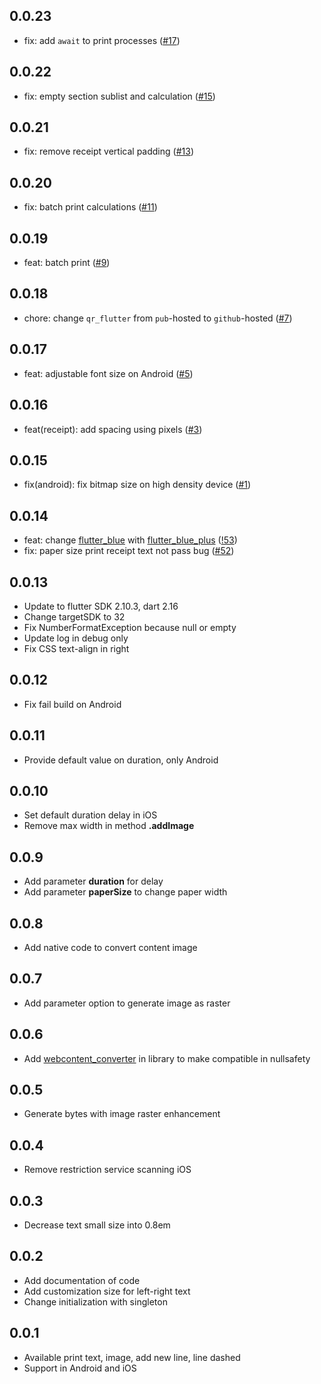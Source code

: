 ## 0.0.23
- fix: add `await` to print processes ([#17](https://github.com/iandis/blue_print_pos/pull/17))

## 0.0.22
- fix: empty section sublist and calculation ([#15](https://github.com/iandis/blue_print_pos/pull/13))

## 0.0.21
- fix: remove receipt vertical padding ([#13](https://github.com/iandis/blue_print_pos/pull/13))

## 0.0.20
- fix: batch print calculations ([#11](https://github.com/iandis/blue_print_pos/pull/11))

## 0.0.19
- feat: batch print ([#9](https://github.com/iandis/blue_print_pos/pull/9))

## 0.0.18
- chore: change `qr_flutter` from `pub`-hosted to `github`-hosted ([#7]((https://github.com/iandis/blue_print_pos/pull/7)))

## 0.0.17
- feat: adjustable font size on Android ([#5](https://github.com/iandis/blue_print_pos/pull/5))

## 0.0.16
- feat(receipt): add spacing using pixels ([#3](https://github.com/iandis/blue_print_pos/pull/3))

## 0.0.15

- fix(android): fix bitmap size on high density device ([#1](https://github.com/iandis/blue_print_pos/pull/1))

## 0.0.14

- feat: change [flutter_blue](https://pub.dev/packages/flutter_blue) with [flutter_blue_plus](https://pub.dev/packages/flutter_blue_plus) ([!53](https://github.com/andriyoganp/blue_print_pos/pull/53))
- fix: paper size print receipt text not pass bug ([#52](https://github.com/andriyoganp/blue_print_pos/pull/52))

## 0.0.13

- Update to flutter SDK 2.10.3, dart 2.16
- Change targetSDK to 32
- Fix NumberFormatException because null or empty
- Update log in debug only
- Fix CSS text-align in right

## 0.0.12

- Fix fail build on Android

## 0.0.11

- Provide default value on duration, only Android

## 0.0.10

- Set default duration delay in iOS
- Remove max width in method **.addImage**

## 0.0.9

- Add parameter **duration** for delay
- Add parameter **paperSize** to change paper width

## 0.0.8

- Add native code to convert content image

## 0.0.7

- Add parameter option to generate image as raster

## 0.0.6

- Add [webcontent_converter](https://pub.dev/packages/webcontent_converter) in library to make
  compatible in nullsafety

## 0.0.5

- Generate bytes with image raster enhancement

## 0.0.4

- Remove restriction service scanning iOS

## 0.0.3

- Decrease text small size into 0.8em

## 0.0.2

- Add documentation of code
- Add customization size for left-right text
- Change initialization with singleton

## 0.0.1

- Available print text, image, add new line, line dashed
- Support in Android and iOS
